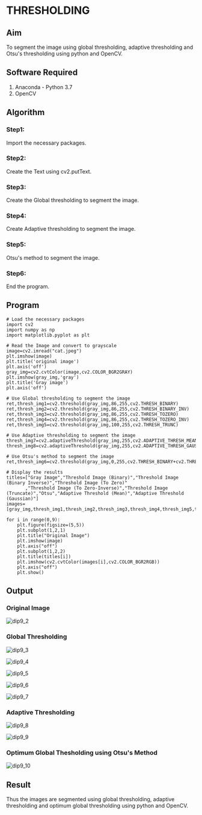 # THRESHOLDING
## Aim
To segment the image using global thresholding, adaptive thresholding and Otsu's thresholding using python and OpenCV.

## Software Required
1. Anaconda - Python 3.7
2. OpenCV

## Algorithm
### Step1:
Import the necessary packages.

### Step2:
Create the Text using cv2.putText.

### Step3:
Create the Global thresholding to segment the image.

### Step4:
Create Adaptive thresholding to segment the image.

### Step5:
Otsu's method to segment the image.

### Step6:
End the program.

## Program
```
# Load the necessary packages
import cv2
import numpy as np
import matplotlib.pyplot as plt

# Read the Image and convert to grayscale
image=cv2.imread("cat.jpeg")
plt.imshow(image)
plt.title('original image')
plt.axis('off')
gray_img=cv2.cvtColor(image,cv2.COLOR_BGR2GRAY)
plt.imshow(gray_img,'gray')
plt.title('Gray image')
plt.axis('off')

# Use Global thresholding to segment the image
ret,thresh_img1=cv2.threshold(gray_img,86,255,cv2.THRESH_BINARY)
ret,thresh_img2=cv2.threshold(gray_img,86,255,cv2.THRESH_BINARY_INV)
ret,thresh_img3=cv2.threshold(gray_img,86,255,cv2.THRESH_TOZERO)
ret,thresh_img4=cv2.threshold(gray_img,86,255,cv2.THRESH_TOZERO_INV)
ret,thresh_img5=cv2.threshold(gray_img,100,255,cv2.THRESH_TRUNC)

# Use Adaptive thresholding to segment the image
thresh_img7=cv2.adaptiveThreshold(gray_img,255,cv2.ADAPTIVE_THRESH_MEAN_C,cv2.THRESH_BINARY,11,2)
thresh_img8=cv2.adaptiveThreshold(gray_img,255,cv2.ADAPTIVE_THRESH_GAUSSIAN_C,cv2.THRESH_BINARY,11,2)

# Use Otsu's method to segment the image 
ret,thresh_img6=cv2.threshold(gray_img,0,255,cv2.THRESH_BINARY+cv2.THRESH_OTSU)

# Display the results
titles=["Gray Image","Threshold Image (Binary)","Threshold Image (Binary Inverse)","Threshold Image (To Zero)"
       ,"Threshold Image (To Zero-Inverse)","Threshold Image (Truncate)","Otsu","Adaptive Threshold (Mean)","Adaptive Threshold (Gaussian)"]
images=[gray_img,thresh_img1,thresh_img2,thresh_img3,thresh_img4,thresh_img5,thresh_img6,thresh_img7,thresh_img8]

for i in range(0,9):
    plt.figure(figsize=(5,5))
    plt.subplot(1,2,1)
    plt.title("Original Image")
    plt.imshow(image)
    plt.axis("off")
    plt.subplot(1,2,2)
    plt.title(titles[i])
    plt.imshow(cv2.cvtColor(images[i],cv2.COLOR_BGR2RGB))
    plt.axis("off")
    plt.show()
```
## Output

### Original Image
![dip9_2](https://github.com/Thirukaalathessvarar-S/THRESHOLDING/assets/121166390/79a45350-a6b8-4b74-9e97-b06aab84c75b)

### Global Thresholding

![dip9_3](https://github.com/Thirukaalathessvarar-S/THRESHOLDING/assets/121166390/4468e694-abfe-4dd9-a595-0dbc6e8e8afb)

![dip9_4](https://github.com/Thirukaalathessvarar-S/THRESHOLDING/assets/121166390/9f3d0b52-f0f4-44ae-bdd9-2030129a856e)

![dip9_5](https://github.com/Thirukaalathessvarar-S/THRESHOLDING/assets/121166390/2deb04c4-83de-4da3-9d78-118e1a885f4e)

![dip9_6](https://github.com/Thirukaalathessvarar-S/THRESHOLDING/assets/121166390/92298f08-4300-4cd3-9fa6-ea99fc5122f4)

![dip9_7](https://github.com/Thirukaalathessvarar-S/THRESHOLDING/assets/121166390/5a921c09-36dc-4521-bae7-6c725700b5ff)

### Adaptive Thresholding

![dip9_8](https://github.com/Thirukaalathessvarar-S/THRESHOLDING/assets/121166390/a2391652-be0e-4b07-ab17-f7a707322d61)

![dip9_9](https://github.com/Thirukaalathessvarar-S/THRESHOLDING/assets/121166390/b42d606a-1e7d-4775-81c7-7efb48b4b0f8)

### Optimum Global Thesholding using Otsu's Method
![dip9_10](https://github.com/Thirukaalathessvarar-S/THRESHOLDING/assets/121166390/e1e7cd3c-dce5-489b-a989-428c9527a55b)

## Result
Thus the images are segmented using global thresholding, adaptive thresholding and optimum global thresholding using python and OpenCV.


